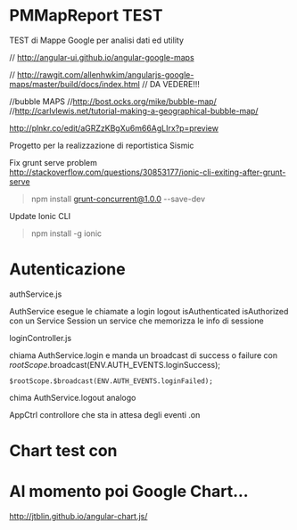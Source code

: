 # PMMapReport  TEST

TEST di Mappe Google per analisi dati ed utility


// http://angular-ui.github.io/angular-google-maps

// http://rawgit.com/allenhwkim/angularjs-google-maps/master/build/docs/index.html
// DA VEDERE!!!

//bubble MAPS
//http://bost.ocks.org/mike/bubble-map/
//http://carlvlewis.net/tutorial-making-a-geographical-bubble-map/

http://plnkr.co/edit/aGRZzKBgXu6m66AgLIrx?p=preview

Progetto per la realizzazione di reportistica Sismic


Fix grunt serve problem
http://stackoverflow.com/questions/30853177/ionic-cli-exiting-after-grunt-serve

> npm install grunt-concurrent@1.0.0 --save-dev


Update Ionic CLI
> npm install -g ionic



# Autenticazione 
authService.js

AuthService esegue le chiamate a login logout isAuthenticated isAuthorized con un Service
Session un service che memorizza le info di sessione



loginController.js

chiama AuthService.login e manda un broadcast di success o failure con 
	$rootScope.$broadcast(ENV.AUTH_EVENTS.loginSuccess);
    
    $rootScope.$broadcast(ENV.AUTH_EVENTS.loginFailed);

chima AuthService.logout analogo


AppCtrl controllore che sta in attesa degli eventi .on


# Chart test  con
# Al momento poi Google Chart...

http://jtblin.github.io/angular-chart.js/
